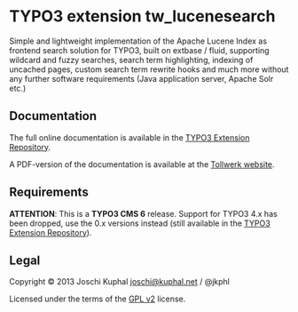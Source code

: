 TYPO3 extension tw_lucenesearch
===============================

Simple and lightweight implementation of the Apache Lucene Index as frontend search solution for TYPO3, built on extbase / fluid, supporting wildcard and fuzzy searches, search term highlighting, indexing of uncached pages, custom search term rewrite hooks and much more without any further software requirements (Java application server, Apache Solr etc.)


Documentation
-------------

The full online documentation is available in the [TYPO3 Extension Repository](http://docs.typo3.org/typo3cms/extensions/tw_lucenesearch/).

A PDF-version of the documentation is available at the [Tollwerk website](http://tollwerk.de/fileadmin/media/manuals/tw_lucenesearch/manual.pdf).


Requirements
------------

**ATTENTION**: This is a **TYPO3 CMS 6** release. Support for TYPO3 4.x has been dropped, use the 0.x versions instead (still available in the [TYPO3 Extension Repository](http://typo3.org/extensions/repository/view/tw_lucenesearch)).


Legal
-----

Copyright © 2013 Joschi Kuphal joschi@kuphal.net / @jkphl

Licensed under the terms of the [GPL v2](LICENSE.txt) license.